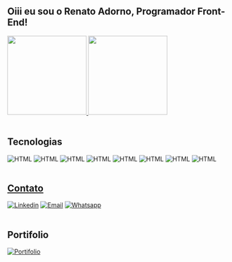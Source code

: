 ## **Oiii eu sou o Renato Adorno, Programador Front-End!**

<div style="display: inline-block;">
  <a href="https://github.com/RENATOADORNO">
  <img height="180em" src="https://github-readme-stats.vercel.app/api?username=RENATOADORNO&show_icons=true&theme=dracula&include_all_commits=true&count_private=true"/>
  <img height="180em" src="https://github-readme-stats.vercel.app/api/top-langs/?username=RENATOADORNO&layout=compact&langs_count=7&theme=dracula"/>
</div>
<br></br>

<div style="display: inline-block;">
  <h2><b>Tecnologias</b></h2>
  <img src="https://img.shields.io/badge/html5-%23E34F26.svg?style=for-the-badge&logo=html5&logoColor=white" alt="HTML">
  <img src="https://img.shields.io/badge/css3-%231572B6.svg?style=for-the-badge&logo=css3&logoColor=white" alt="HTML">
  <img src="https://img.shields.io/badge/JavaScript-F7DF1E?style=for-the-badge&logo=javascript&logoColor=black" alt="HTML">
  <img src="https://img.shields.io/badge/react-%2320232a.svg?style=for-the-badge&logo=react&logoColor=%2361DAFB" alt="HTML">
  <img src="https://img.shields.io/badge/Redux-593D88?style=for-the-badge&logo=redux&logoColor=white" alt="HTML">
  <img src="https://img.shields.io/badge/Sass-CC6699?style=for-the-badge&logo=sass&logoColor=white" alt="HTML">
  <img src="https://img.shields.io/badge/tailwindcss-%2338B2AC.svg?style=for-the-badge&logo=tailwind-css&logoColor=white" alt="HTML">
  <img src="https://img.shields.io/badge/shell_script-%23121011.svg?style=for-the-badge&logo=gnu-bash&logoColor=white" alt="HTML">
</div>
<br></br>

## **Contato**

[![Linkedin](https://img.shields.io/badge/LinkedIn-0077B5?style=for-the-badge&logo=linkedin&logoColor=white)](https://www.linkedin.com/in/renatoadorno/)
[![Email](https://img.shields.io/badge/Gmail-D14836?style=for-the-badge&logo=gmail&logoColor=white)](mailto:renattoadorno@gmail.com)
[![Whatsapp](https://img.shields.io/badge/WhatsApp-25D366?style=for-the-badge&logo=whatsapp&logoColor=white)](https://api.whatsapp.com/send?phone=5567992059592&text=Estou%20entrando%20em%20contato%20atrav%C3%A9s%20GitHub)
<br></br>

## **Portifolio**

[![Portifolio](https://img.shields.io/website-up-down-green-red/http/monip.org.svg?style=for-the-badge&label=renatoadorno.com&url=https://renatoadorno.com)](https://renatoadorno.com)
<br></br>
